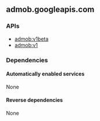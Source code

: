 ## admob.googleapis.com

### APIs

* [ admob:v1beta ]( https://admob.googleapis.com/$discovery/rest?version=v1beta )
* [ admob:v1 ]( https://admob.googleapis.com/$discovery/rest?version=v1 )

### Dependencies

#### Automatically enabled services

None

#### Reverse dependencies

None
